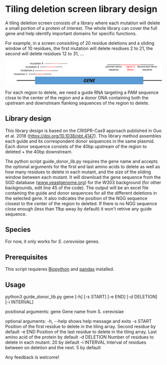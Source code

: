 # Tiling deletion screen library design

A tiling deletion screen consists of a library where each mutation will delete a small portion of a protein of interest. The whole library can cover the full gene and help identify important domains for specific functions.

For example, in a screen consisiting of 20 residue deletions and a sliding window of 10 residues, the first mutation will delete resdiues 2 to 21, the second will delete residues 12 to 31, ...

![Tiling deletion drawing](https://github.com/aserracardona/CRISPR-scripts/blob/master/tiling_deletion_screen/tiling_del.png)

For each region to delete, we need a guide RNA targeting a PAM sequence close to the center of the region and a donor DNA containing both the upstream and downstream flanking sequences of the region to delete. 

## Library design
This library design is based on the CRISPR-Cas9 approach published in Guo et al. 2018 (https://doi.org/10.1038/nbt.4147). This library method assembles each guide and its correspondent donor sequences in the same plasmid. Each donor sequence consists of the 40bp upstream of the region to deleted + the 40bp downstream. 

The python script guide_donor_lib.py requires the gene name and accepts the optional arguments for the first and last amino acids to delete as well as how many residues to delete in each mutant, and the size of the sliding window between each mutant. It will download the gene sequence from the SGD database (www.yeastgenome.org) for the W303 background (for other backgrounds, edit line 45 of the code). 
The output will be an excel file containing the guide and donor sequences for all the different deletions in the selected gene. It also indicates the position of the NGG sequence closest to the center of the region to deleted. If there is no NGG sequence close enough (less than 11bp away by default) it won't retrive any guide sequence.

## Species
For now, it only works for *S. cerevisiae* genes. 

## Prerequisites
This script requieres [Biopython](https://biopython.org/) and [pandas](https://pandas.pydata.org/) installed. 

## Usage
python3 guide_donor_lib.py gene [-h] [-s START] [-e END] [-d DELETION] [-i INTERVAL]

positional arguments:
  gene         Gene name from S. cerevisiae

optional arguments:
  -h, --help   shows help message and exits
  -s START     Position of the first residue to delete in the tiling array. Second residue by default
  -e END       Position of the last residue to delete in the tiling array. Last amino acid of the protein by default
  -d DELETION  Number of residues to delete in each mutant. 20 by default
  -i INTERVAL  Interval of residues between on deletion and the next. 5 by default

Any feedback is welcome!
